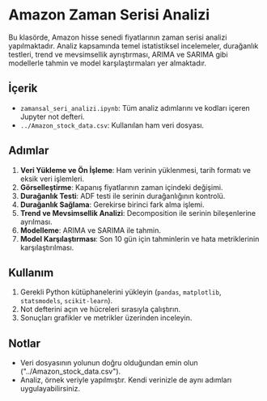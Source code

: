 # Amazon Zaman Serisi Analizi

Bu klasörde, Amazon hisse senedi fiyatlarının zaman serisi analizi yapılmaktadır. Analiz kapsamında temel istatistiksel incelemeler, durağanlık testleri, trend ve mevsimsellik ayrıştırması, ARIMA ve SARIMA gibi modellerle tahmin ve model karşılaştırmaları yer almaktadır.

## İçerik
- `zamansal_seri_analizi.ipynb`: Tüm analiz adımlarını ve kodları içeren Jupyter not defteri.
- `../Amazon_stock_data.csv`: Kullanılan ham veri dosyası.

## Adımlar
1. **Veri Yükleme ve Ön İşleme**: Ham verinin yüklenmesi, tarih formatı ve eksik veri işlemleri.
2. **Görselleştirme**: Kapanış fiyatlarının zaman içindeki değişimi.
3. **Durağanlık Testi**: ADF testi ile serinin durağanlığının kontrolü.
4. **Durağanlık Sağlama**: Gerekirse birinci fark alma işlemi.
5. **Trend ve Mevsimsellik Analizi**: Decomposition ile serinin bileşenlerine ayrılması.
6. **Modelleme**: ARIMA ve SARIMA ile tahmin.
7. **Model Karşılaştırması**: Son 10 gün için tahminlerin ve hata metriklerinin karşılaştırılması.

## Kullanım
1. Gerekli Python kütüphanelerini yükleyin (`pandas`, `matplotlib`, `statsmodels`, `scikit-learn`).
2. Not defterini açın ve hücreleri sırasıyla çalıştırın.
3. Sonuçları grafikler ve metrikler üzerinden inceleyin.

## Notlar
- Veri dosyasının yolunun doğru olduğundan emin olun ("../Amazon_stock_data.csv").
- Analiz, örnek veriyle yapılmıştır. Kendi verinizle de aynı adımları uygulayabilirsiniz.

